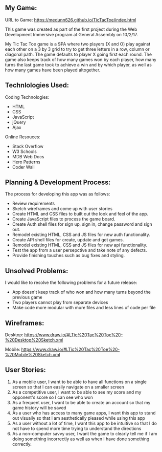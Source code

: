 ## My Game:

URL to Game: https://medunn626.github.io/TicTacToe/index.html

This game was created as part of the first project during the Web Development Immersive program at General Assembly on 10/2/17.

My Tic Tac Toe game is a SPA where two players (X and O) play against each other on a 3 by 3 grid to try to get three letters in a row, column or diagonal path. The game defaults to player X going first each round. The game also keeps track of how many games won by each player, how many turns the last game took to achieve a win and by which player, as well as how many games have been played altogether.

## Technlologies Used:

Coding Technologies:
- HTML
- CSS
- JavaScript
- jQuery
- Ajax

Online Resouces:
- Stack Overflow
- W3 Schools
- MDB Web Docs
- Hero Patterns
- Coder Wall

## Planning & Development Process:

The process for developing this app was as follows:
- Review requirements
- Sketch wireframes and come up with user stories
- Create HTML and CSS files to built out the look and feel of the app.
- Create JavaScript files to process the game board.
- Create Auth shell files for sign up, sign in, change password and sign out.
- Remodel existing HTML, CSS and JS files for new auth functionality.
- Create API shell files for create, update and get games.
- Remodel existing HTML, CSS and JS files for new api functionality.
- Test the app from a user persepctive and take note of any defects.
- Provide finishing touches such as bug fixes and styling.

## Unsolved Problems:

I would like to resolve the following problems for a future release:

- App doesn't keep track of who won and how many turns beyond the previous game
- Two players cannot play from separate devices
- Make code more modular with more files and less lines of code per file

## Wireframes:

Desktop: https://www.draw.io/#LTic%20Tac%20Toe%20-%20Desktop%20Sketch.xml

Mobile: https://www.draw.io/#LTic%20Tac%20Toe%20-%20Mobile%20Sketch.xml

## User Stories:

1. As a mobile user, I want to be able to have all functions on a single screen so that I can easily navigate on a smaller screen
2. As a competitive user, I want to be able to see my score and my opponent's score so I can see who won
3. As a frequent user, I want to be able to create an account so that my game history will be saved
4. As a user who has access to many game apps, I want this app to stand out visually so that I am aesthetically pleased while using this app
5. As a user without a lot of time, I want this app to be intuitive so that I do not have to spend more time trying to understand the directions
6. As a non-computer savvy user, I want the game to clearly tell me if I am doing something incorrectly as well as when I have done something correctly.
